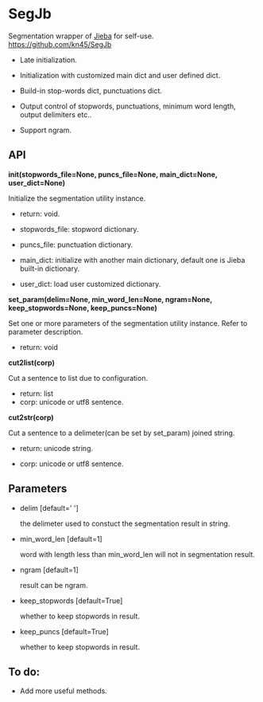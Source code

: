 # SegJb
Segmentation wrapper of [Jieba](https://github.com/fxsjy/jieba) for self-use.  
https://github.com/kn45/SegJb

- Late initialization.

- Initialization with customized main dict and user defined dict.

- Build-in stop-words dict, punctuations dict.

- Output control of stopwords, punctuations, minimum word length, output delimiters etc..

- Support ngram.

## API

**init(stopwords_file=None, puncs_file=None, main_dict=None, user_dict=None)**

  Initialize the segmentation utility instance.

- return: void.

- stopwords_file: stopword dictionary.

- puncs_file: punctuation dictionary.

- main_dict: initialize with another main dictionary, default one is Jieba built-in dictionary.

- user_dict: load user customized dictionary.

**set_param(delim=None, min_word_len=None, ngram=None, keep_stopwords=None, keep_puncs=None)**

  Set one or more parameters of the segmentation utility instance. Refer to parameter description.

- return: void

**cut2list(corp)**

  Cut a sentence to list due to configuration.

- return: list<unicode word>
- corp: unicode or utf8 sentence.

**cut2str(corp)**

  Cut a sentence to a delimeter(can be set by set_param) joined string.

- return: unicode string.

- corp: unicode or utf8 sentence.

## Parameters

- delim [default=' ']

  the delimeter used to constuct the segmentation result in string.

- min_word_len [default=1]

  word with length less than min_word_len will not in segmentation result.

- ngram [default=1]

  result can be ngram.

- keep_stopwords [default=True]

  whether to keep stopwords in result.

- keep_puncs [default=True]

  whether to keep stopwords in result.



## To do:

-  Add more useful methods.
